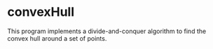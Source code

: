 # convexHull
This program implements a divide-and-conquer algorithm to find the convex hull around a set of points.
